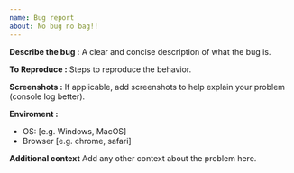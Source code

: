 ```yaml
---
name: Bug report
about: No bug no bag!!
---
```


**Describe the bug :**
A clear and concise description of what the bug is.

**To Reproduce :**
Steps to reproduce the behavior.

**Screenshots :**
If applicable, add screenshots to help explain your problem (console log better).

**Enviroment :**

* OS: [e.g. Windows, MacOS]
* Browser [e.g. chrome, safari]

**Additional context**
Add any other context about the problem here.
